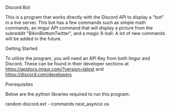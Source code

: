 Discord Bot

This is a program that works directly with the Discord API to display a "bot" in a live server. This bot has a few commands such as simple math commands, an imgur API command that will display a picture from the subreddit "BikiniBottomTwitter", and a magic 8-ball. A lot of new commands will be added in the future.

Getting Started

To utilize the program, you will need an API Key from both Imgur and Discord. These can be found in their developer sections at https://apidocs.imgur.com/?version=latest and https://discord.com/developers

Prerequisites

Below are the python libraries required to run this program:

random
discord.ext - commands
nest_asyncio
os


